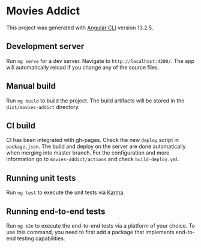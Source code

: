 # Movies Addict

This project was generated with [Angular CLI](https://github.com/angular/angular-cli) version 13.2.5.

## Development server

Run `ng serve` for a dev server. Navigate to `http://localhost:4200/`. The app will automatically reload if you change any of the source files.

## Manual build

Run `ng build` to build the project. The build artifacts will be stored in the `dist/movies-addict` directory.

## CI build

CI has been integrated with gh-pages. Check the new `deploy` script in `package.json`. The build and deploy on the server are done automatically when merging into master branch. For the configuration and more information go to `movies-addict/actions` and check `build-deploy.yml`.

## Running unit tests

Run `ng test` to execute the unit tests via [Karma](https://karma-runner.github.io).

## Running end-to-end tests

Run `ng e2e` to execute the end-to-end tests via a platform of your choice. To use this command, you need to first add a package that implements end-to-end testing capabilities.
